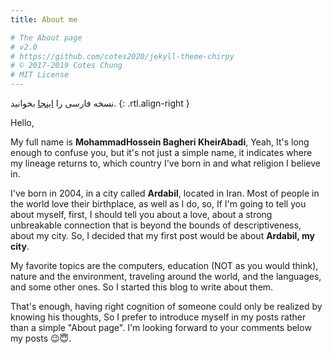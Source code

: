 ```yaml
---
title: About me

# The About page
# v2.0
# https://github.com/cotes2020/jekyll-theme-chirpy
# © 2017-2019 Cotes Chung
# MIT License
---
```


نسخه فارسی را [اینجا](google.com) بخوانید.
{: .rtl.align-right }

Hello,

My full name is **MohammadHossein Bagheri KheirAbadi**, Yeah, It's long enough to confuse you, but it's not just a simple name, it indicates where my lineage returns to, which country I've born in and what religion I believe in. 

I've born in 2004, in a city called **Ardabil**, located in Iran. Most of people in the world love their birthplace, as well as I do, so, If I'm going to tell you about myself, first, I should tell you about a love, about a strong unbreakable connection that is beyond the bounds of descriptiveness, about my city. So, I decided that my first post would be about **Ardabil, my city**.

My favorite topics are the computers, education (NOT as you would think), nature and the environment, traveling around the world, and the languages, and some other ones. So I started this blog to write about them.

That's enough, having right cognition of someone could only be realized by knowing his thoughts, So I prefer to introduce myself in my posts rather than a simple "About page". I'm looking forward to your comments below my posts 😉😇.
